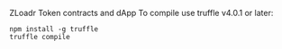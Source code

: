ZLoadr Token contracts and dApp
To compile use truffle v4.0.1 or later:
```
npm install -g truffle
truffle compile
```
